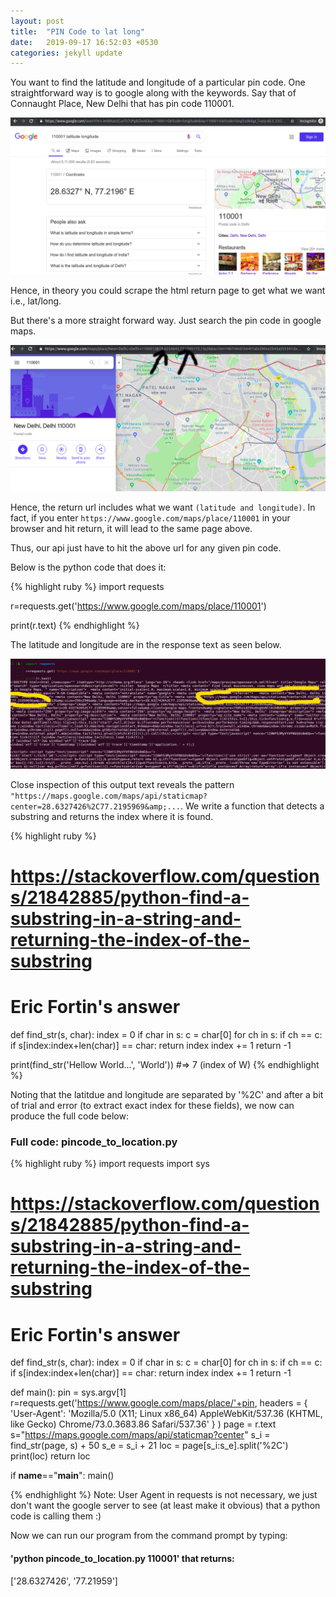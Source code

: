 ```yaml
---
layout: post
title:  "PIN Code to lat long"
date:   2019-09-17 16:52:03 +0530
categories: jekyll update
---
```

You want to find the latitude and longitude of a particular pin code. One straightforward way is to google along with the keywords.
Say that of Connaught Place, New Delhi that has pin code 110001.

![Googoling pincode for lat long](/assets/cp.png)    

Hence, in theory you could scrape the html return page to get what we want i.e., lat/long.

But there's a more straight forward way. Just search the pin code in google maps.    

![Googling pincode in maps](/assets/cp1.png)


Hence, the return url includes what we want `(latitude and longitude)`.
In fact, if you enter `https://www.google.com/maps/place/110001` in your browser and hit return, it will lead to the same page above.

Thus, our api just have to hit the above url for any given pin code.

Below is the python code that does it:

{% highlight ruby %}
import requests

r=requests.get('https://www.google.com/maps/place/110001')

print(r.text)
{% endhighlight %}

The latitude and longitude are in the response text as seen below.

![Response text that contains lat/long](/assets/pystatic.png)

Close inspection of this output text reveals the pattern `"https://maps.google.com/maps/api/staticmap?center=28.6327426%2C77.2195969&amp;...`. We write a function that detects a substring and returns the index where it is found.

{% highlight ruby %}
# https://stackoverflow.com/questions/21842885/python-find-a-substring-in-a-string-and-returning-the-index-of-the-substring
# Eric Fortin's answer
def find_str(s, char):
    index = 0
    if char in s:
        c = char[0]
        for ch in s:
            if ch == c:
                if s[index:index+len(char)] == char:
                    return index
            index += 1
    return -1

print(find_str('Hellow World...', 'World'))
#=> 7 (index of W)
{% endhighlight %}

Noting that the latitdue and longitude are separated by '%2C' and after a bit of trial and error (to extract exact index for these fields), we now can produce the full code below:

### Full code: pincode_to_location.py ###
{% highlight ruby %}
import requests
import sys

# https://stackoverflow.com/questions/21842885/python-find-a-substring-in-a-string-and-returning-the-index-of-the-substring
# Eric Fortin's answer
def find_str(s, char):
    index = 0
    if char in s:
        c = char[0]
        for ch in s:
            if ch == c:
                if s[index:index+len(char)] == char:
                    return index
            index += 1
    return -1


def main():
	pin = sys.argv[1]
	r=requests.get('https://www.google.com/maps/place/'+pin,
		headers = {
		'User-Agent': 'Mozilla/5.0 (X11; Linux x86_64) AppleWebKit/537.36 (KHTML, like Gecko) Chrome/73.0.3683.86 Safari/537.36'
	    }
	    )
	page = r.text
	s="https://maps.google.com/maps/api/staticmap?center"
	s_i = find_str(page, s) + 50 
	s_e = s_i + 21
	loc = page[s_i:s_e].split('%2C')
	print(loc)
	return loc


if __name__=="__main__":
	main()

{% endhighlight %}
Note: User Agent in requests is not necessary, we just don't want the google server to see (at least make it obvious) that a python code is calling them :)

Now we can run our program from the command prompt by typing:

#### 'python pincode_to_location.py 110001' that returns: ####
['28.6327426', '77.21959']